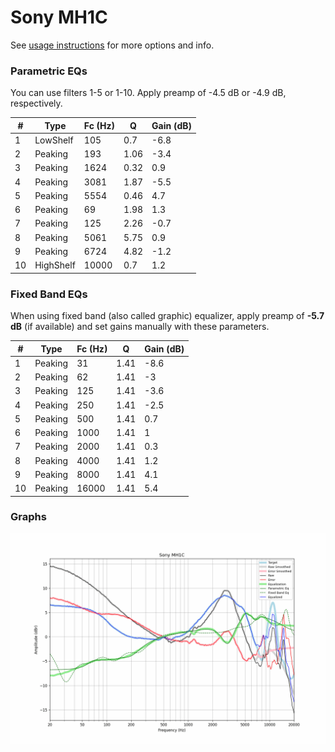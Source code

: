 # Sony MH1C
See [usage instructions](https://github.com/jaakkopasanen/AutoEq#usage) for more options and info.

### Parametric EQs
You can use filters 1-5 or 1-10. Apply preamp of -4.5 dB or -4.9 dB, respectively.

|   # | Type      |   Fc (Hz) |    Q |   Gain (dB) |
|-----|-----------|-----------|------|-------------|
|   1 | LowShelf  |       105 | 0.7  |        -6.8 |
|   2 | Peaking   |       193 | 1.06 |        -3.4 |
|   3 | Peaking   |      1624 | 0.32 |         0.9 |
|   4 | Peaking   |      3081 | 1.87 |        -5.5 |
|   5 | Peaking   |      5554 | 0.46 |         4.7 |
|   6 | Peaking   |        69 | 1.98 |         1.3 |
|   7 | Peaking   |       125 | 2.26 |        -0.7 |
|   8 | Peaking   |      5061 | 5.75 |         0.9 |
|   9 | Peaking   |      6724 | 4.82 |        -1.2 |
|  10 | HighShelf |     10000 | 0.7  |         1.2 |

### Fixed Band EQs
When using fixed band (also called graphic) equalizer, apply preamp of **-5.7 dB** (if available) and set gains manually with these parameters.

|   # | Type    |   Fc (Hz) |    Q |   Gain (dB) |
|-----|---------|-----------|------|-------------|
|   1 | Peaking |        31 | 1.41 |        -8.6 |
|   2 | Peaking |        62 | 1.41 |        -3   |
|   3 | Peaking |       125 | 1.41 |        -3.6 |
|   4 | Peaking |       250 | 1.41 |        -2.5 |
|   5 | Peaking |       500 | 1.41 |         0.7 |
|   6 | Peaking |      1000 | 1.41 |         1   |
|   7 | Peaking |      2000 | 1.41 |         0.3 |
|   8 | Peaking |      4000 | 1.41 |         1.2 |
|   9 | Peaking |      8000 | 1.41 |         4.1 |
|  10 | Peaking |     16000 | 1.41 |         5.4 |

### Graphs
![](./Sony%20MH1C.png)
